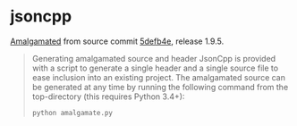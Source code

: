 # jsoncpp

[Amalgamated](https://github.com/open-source-parsers/jsoncpp/wiki/Amalgamated)
from source commit
[5defb4e](https://github.com/open-source-parsers/jsoncpp/commit/5defb4ed1a4293b8e2bf641e16b156fb9de498cc),
release 1.9.5.

> Generating amalgamated source and header JsonCpp is provided with a script to
> generate a single header and a single source file to ease inclusion into an
> existing project. The amalgamated source can be generated at any time by
> running the following command from the top-directory (this requires Python
> 3.4+):
>
> ```
> python amalgamate.py
> ```
